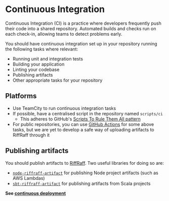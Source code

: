 Continuous Integration
====

Continuous Integration (CI) is a practice where developers frequently push their code into a shared repository. 
Automated builds and checks run on each check-in, allowing teams to detect problems early.

You should have continuous integration set up in your repository running the following tasks where relevant:
* Running unit and integration tests
* Building your application
* Linting your codebase
* Publishing artifacts
* Other appropriate tasks for your repository

## Platforms

* Use TeamCity to run continuous integration tasks
* If possible, have a centralised script in the repository named `scripts/ci`  
    - This adheres to GitHub's [Scripts To Rule Them All pattern](https://github.com/github/scripts-to-rule-them-all)
* For public repositories, you can use [GitHub Actions](https://docs.github.com/en/actions) for some above tasks, but we are yet to develop a safe way of uploading artifacts to RiffRaff through it

## Publishing artifacts

You should publish artifacts to [RiffRaff](https://github.com/guardian/riff-raff). 
Two useful libraries for doing so are:
 
* [`node-riffraff-artifact`](https://www.npmjs.com/package/@guardian/node-riffraff-artifact) for publishing Node project artifacts (such as AWS Lambdas)
* [`sbt-riffraff-artifact`](https://github.com/guardian/sbt-riffraff-artifact) for publishing artifacts from Scala projects

**See [continuous deployment](continuous-deployment.md)**
